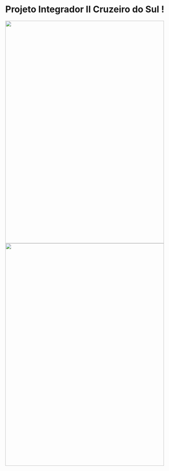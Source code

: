# Projeto Integrador II Cruzeiro do Sul !


<img loading="lazy" src="https://github.com/lucasts19/ingressos/assets/154361866/5dd38070-afe3-44c9-bc96-4e76e4664b1f" width="500" height="700"/>



<img loading="lazy" src="https://github.com/lucasts19/ingressos/assets/154361866/f0ee1dd4-d681-45bd-8138-05385fcee112" width="500" height="700"/>

